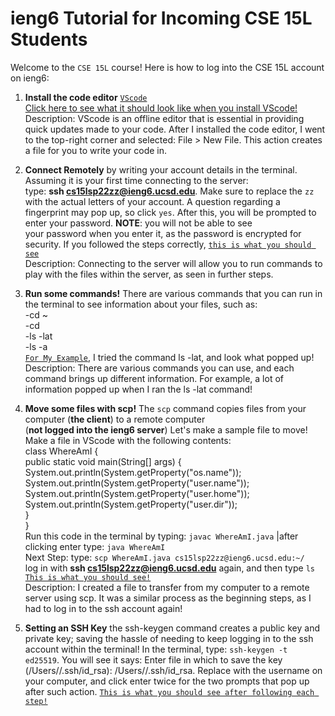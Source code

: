 # ieng6 Tutorial for Incoming CSE 15L Students  
Welcome to the `CSE 15L` course! Here is how to log into the CSE 15L account on ieng6:  
1. **Install the code editor** [`VScode`](https://code.visualstudio.com/)  
[Click here to see what it should look like when you install VScode!](https://1drv.ms/u/s!Ansq7KSJulGthVrmNN23q1gkqqqW?e=PSTd5Y)   
Description: VScode is an offline editor that is essential in providing quick updates made to your code. After I installed the code editor, 
I went to the top-right corner and selected: File > New File. This action creates a file for you to write your code in.  

2. **Connect Remotely** by writing your account details in the terminal. Assuming it is your first time connecting to the server:  
type: **ssh cs15lsp22zz@ieng6.ucsd.edu**. Make sure to replace the `zz` with the actual letters of your account. A question regarding a  
fingerprint may pop up, so click `yes`. After this, you will be prompted to enter your password. **NOTE**: you will not be able to see  
your password when you enter it, as the password is encrypted for security. If you followed the steps correctly, [`this is what you should see`](https://1drv.ms/u/s!Ansq7KSJulGthVv9-FbGULLiOACg?e=QdtR3b)  
Description: Connecting to the server will allow you to run commands to play with the files within the server, as seen in further steps.  


3. **Run some commands!** There are various commands that you can run in the terminal to see information about your files, such as:  
-cd ~  
-cd  
-ls -lat  
-ls -a  
[`For My Example`](https://1drv.ms/u/s!Ansq7KSJulGthWiLZn07M1DQd_Si?e=zUIp4v), I tried the command ls -lat, and look what popped up!  
Description: There are various commands you can use, and each command brings up different information. For example, a lot of information popped
up when I ran the ls -lat command!

4. **Move some files with scp!** The `scp` command copies files from your computer (**the client**) to a remote computer  
(**not logged into the ieng6 server**)  Let's make a sample file to move! Make a file in VScode with the following contents:  
class WhereAmI {  
  public static void main(String[] args) {  
    System.out.println(System.getProperty("os.name"));   
    System.out.println(System.getProperty("user.name"));  
    System.out.println(System.getProperty("user.home"));  
    System.out.println(System.getProperty("user.dir"));  
  }  
}  
Run this code in the terminal by typing: `javac WhereAmI.java` |after clicking enter type: `java WhereAmI`  
Next Step: type: `scp WhereAmI.java cs15lsp22zz@ieng6.ucsd.edu:~/`  
log in with **ssh cs15lsp22zz@ieng6.ucsd.edu** again, and then type `ls` [`This is what you should see!`](https://1drv.ms/u/s!Ansq7KSJulGthWkyWHxbD9CWkx6B?e=YbOc0r)  
Description: I created a file to transfer from my computer to a remote server using scp. It was a similar process as the beginning steps, as I had to log in to the ssh account again!  

5. **Setting an SSH Key** the ssh-keygen command creates a public key and private key; saving the hassle of needing to keep logging in to the ssh account within the terminal! In the terminal, type: `ssh-keygen -t ed25519`. You will see it says: Enter file in which to save the key  
(/Users/<user-name>/.ssh/id_rsa): /Users/<user-name>/.ssh/id_rsa. Replace <user-name> with the username on your computer, and click enter twice for the two prompts that pop up after such action. [`This is what you should see after following each step!`](https://1drv.ms/u/s!Ansq7KSJulGthWp5qjU_n3O3btqO?e=nZi72E)  
 
